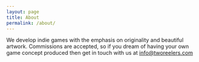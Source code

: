 ```yaml
---
layout: page
title: About
permalink: /about/
---
```


We develop indie games with the emphasis on originality and beautiful artwork.
Commissions are accepted, so if you dream of having your own game concept produced then get in touch with us at [info@tworeelers.com](mailto:info@tworeelers.com)
